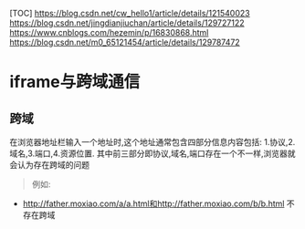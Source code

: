 [TOC]
https://blog.csdn.net/cw_hello1/article/details/121540023
https://blog.csdn.net/jingdianjiuchan/article/details/129727122
https://www.cnblogs.com/hezemin/p/16830868.html
https://blog.csdn.net/m0_65121454/article/details/129787472
# iframe与跨域通信

## 跨域
在浏览器地址栏输入一个地址时,这个地址通常包含四部分信息内容包括: 1.协议,2.域名,3.端口,4.资源位置.
其中前三部分即协议,域名,端口存在一个不一样,浏览器就会认为存在跨域的问题
> 例如: 
+ http://father.moxiao.com/a/a.html和http://father.moxiao.com/b/b.html	不存在跨域